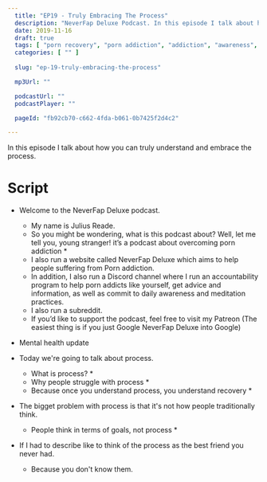 ```yaml
---
  title: "EP19 - Truly Embracing The Process"
  description: "NeverFap Deluxe Podcast. In this episode I talk about how you can truly understand and embrace the process."
  date: 2019-11-16
  draft: true
  tags: [ "porn recovery", "porn addiction", "addiction", "awareness", "nofap", "neverfap", "neverfap deluxe", "neverfap basics", "nofap podcast", "neverfap podcast", "neverfap deluxe podcast" ]
  categories: [ "" ]
  
  slug: "ep-19-truly-embracing-the-process"

  mp3Url: ""

  podcastUrl: ""
  podcastPlayer: ""

  pageId: "fb92cb70-c662-4fda-b061-0b7425f2d4c2"

---
```


In this episode I talk about how you can truly understand and embrace the process.

# Script

- Welcome to the NeverFap Deluxe podcast. 
  - My name is Julius Reade. 
  - So you might be wondering, what is this podcast about? Well, let me tell you, young stranger! it’s a podcast about overcoming porn addiction *
  - I also run a website called NeverFap Deluxe which aims to help people suffering from Porn addiction.
  - In addition, I also run a Discord channel where I run an accountability program to help porn addicts like yourself, get advice and information, as well as commit to daily awareness and meditation practices.
  - I also run a subreddit. 
  - If you’d like to support the podcast, feel free to visit my Patreon (The easiest thing is if you just Google NeverFap Deluxe into Google)

- Mental health update

- Today we're going to talk about process.
  - What is process? *
  - Why people struggle with process * 
  - Because once you understand process, you understand recovery *


- The bigget problem with process is that it's not how people traditionally think.
  - People think in terms of goals, not process *


- If I had to describe like to think of the process as the best friend you never had. 
  - Because you don't know them.